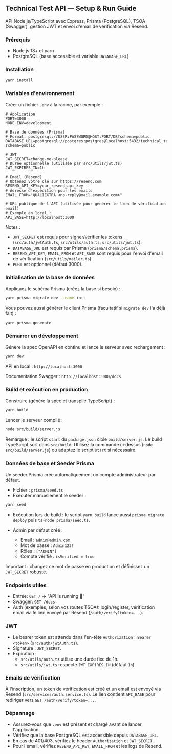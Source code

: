 ## Technical Test API — Setup & Run Guide

API Node.js/TypeScript avec Express, Prisma (PostgreSQL), TSOA (Swagger), gestion JWT et envoi d'email de vérification via Resend.

### Prérequis
- Node.js 18+ et yarn
- PostgreSQL (base accessible et variable `DATABASE_URL`)

### Installation
```bash
yarn install
```

### Variables d'environnement
Créer un fichier `.env` à la racine, par exemple :
```env
# Application
PORT=3000
NODE_ENV=development

# Base de données (Prisma)
# Format: postgresql://USER:PASSWORD@HOST:PORT/DB?schema=public
DATABASE_URL=postgresql://postgres:postgres@localhost:5432/technical_test?schema=public

# JWT
JWT_SECRET=change-me-please
# Durée optionnelle (utilisée par src/utils/jwt.ts)
JWT_EXPIRES_IN=1h

# Email (Resend)
# Obtenez votre clé sur https://resend.com
RESEND_API_KEY=your_resend_api_key
# Adresse d'expédition pour les emails
EMAIL_FROM="QUALIEXTRA <no-reply@mail.example.com>"

# URL publique de l'API (utilisée pour générer le lien de vérification email)
# Exemple en local :
API_BASE=http://localhost:3000
```

Notes :
- `JWT_SECRET` est requis pour signer/vérifier les tokens (`src/auth/jwtAuth.ts`, `src/utils/auth.ts`, `src/utils/jwt.ts`).
- `DATABASE_URL` est requis par Prisma (`prisma/schema.prisma`).
- `RESEND_API_KEY`, `EMAIL_FROM` et `API_BASE` sont requis pour l'envoi d'email de vérification (`src/utils/mailer.ts`).
- `PORT` est optionnel (défaut 3000).

### Initialisation de la base de données
Appliquez le schéma Prisma (créez la base si besoin) :
```bash
yarn prisma migrate dev --name init
```

Vous pouvez aussi générer le client Prisma (facultatif si `migrate dev` l'a déjà fait) :
```bash
yarn prisma generate
```

### Démarrer en développement
Génère la spec OpenAPI en continu et lance le serveur avec rechargement :
```bash
yarn dev
```
API en local : `http://localhost:3000`

Documentation Swagger : `http://localhost:3000/docs`

### Build et exécution en production
Construire (génère la spec et transpile TypeScript) :
```bash
yarn build
```

Lancer le serveur compilé :
```bash
node src/build/server.js
```

Remarque : le script `start` du `package.json` cible `build/server.js`. Le build TypeScript sort dans `src/build`. Utilisez la commande ci‑dessus (`node src/build/server.js`) ou adaptez le script `start` si nécessaire.

### Données de base et Seeder Prisma
Un seeder Prisma crée automatiquement un compte administrateur par défaut.

- Fichier : `prisma/seed.ts`
- Exécuter manuellement le seeder :
```bash
yarn seed
```

- Exécution lors du build : le script `yarn build` lance aussi `prisma migrate deploy` puis `ts-node prisma/seed.ts`.

- Admin par défaut créé :
  - Email : `admin@admin.com`
  - Mot de passe : `Admin123!`
  - Rôles : `["ADMIN"]`
  - Compte vérifié : `isVerified = true`

Important : changez ce mot de passe en production et définissez un `JWT_SECRET` robuste.

### Endpoints utiles
- Entrée: `GET /` → "API is running 🚀"
- Swagger: `GET /docs`
- Auth (exemples, selon vos routes TSOA): login/register, vérification email via le lien envoyé par Resend (`/auth/verify?token=...`).

### JWT
- Le bearer token est attendu dans l'en-tête `Authorization: Bearer <token>` (`src/auth/jwtAuth.ts`).
- Signature : `JWT_SECRET`.
- Expiration :
  - `src/utils/auth.ts` utilise une durée fixe de 1h.
  - `src/utils/jwt.ts` respecte `JWT_EXPIRES_IN` (défaut `1h`).

### Emails de vérification
À l'inscription, un token de vérification est créé et un email est envoyé via Resend (`src/services/auth.service.ts`). Le lien contient `API_BASE` pour rediriger vers `GET /auth/verify?token=...`.

### Dépannage
- Assurez‑vous que `.env` est présent et chargé avant de lancer l'application.
- Vérifiez que la base PostgreSQL est accessible depuis `DATABASE_URL`.
- En cas de 401/403, vérifiez le header `Authorization` et `JWT_SECRET`.
- Pour l'email, vérifiez `RESEND_API_KEY`, `EMAIL_FROM` et les logs de Resend.

